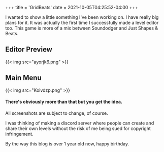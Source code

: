 +++
title = 'GridBeats'
date = 2021-10-05T04:25:52-04:00
+++

I wanted to show a little something I've been working on. I have really big plans for it. It was actually the first time I successfully made a level editor too. This game is more of a mix between Soundodger and Just Shapes & Beats.

## Editor Preview

{{< img src="ayorjk6.png" >}}

## Main Menu

{{< img src="Koivdzp.png" >}}

#### There's obviously more than that but you get the idea.

All screenshots are subject to change, of course.

I was thinking of making a discord server where people can create and share their own levels without the risk of me being sued for copyright infringement.

By the way this blog is over 1 year old now, happy birthday.